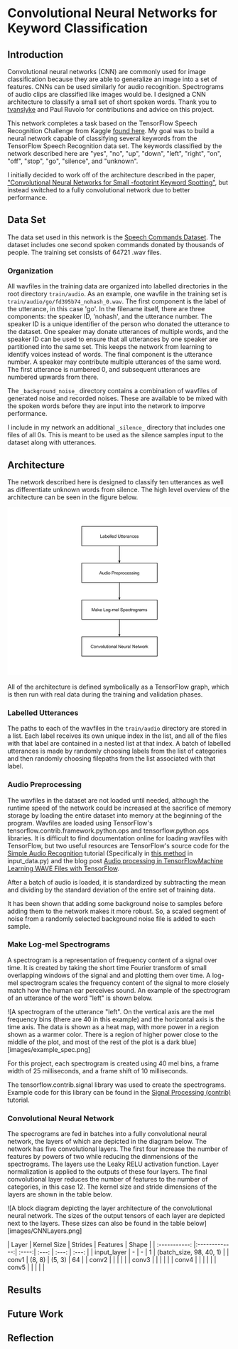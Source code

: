 # Convolutional Neural Networks for Keyword Classification
## Introduction
Convolutional neural networks (CNN) are commonly used for image classification because they are able to generalize an image into a set of features. CNNs can be used similarly for audio recognition. Spectrograms of audio clips are classified like images would be. I designed a CNN architecture to classify a small set of short spoken words. Thank you to [tvanslyke](https://github.com/tvanslyke) and Paul Ruvolo for contributions and advice on this project.

This network completes a task based on the TensorFlow Speech Recognition Challenge from Kaggle [found here](https://www.kaggle.com/c/tensorflow-speech-recognition-challenge). My goal was to build a neural network capable of classifying several keywords from the TensorFlow Speech Recognition data set. The keywords classified by the network described here are "yes", "no", "up", "down", "left", "right", "on", "off", "stop", "go", "silence", and "unknown".

I initially decided to work off of the architecture described in the paper, ["Convolutional Neural Networks for Small -footprint Keyword Spotting"](https://www.isca-speech.org/archive/interspeech_2015/papers/i15_1478.pdf), but instead switched to a fully convolutional network due to better performance.

## Data Set
The data set used in this network is the [Speech Commands Dataset](https://ai.googleblog.com/2017/08/launching-speech-commands-dataset.html). The dataset includes one second spoken commands donated by thousands of people. The training set consists of 64721 .wav files.
### Organization
All wavfiles in the training data are organized into labelled directories in the root directory ```train/audio```. As an example, one wavfile in the training set is ```train/audio/go/fd395b74_nohash_0.wav```. The first component is the label of the utterance, in this case 'go'. In the filename itself, there are three components: the speaker ID, 'nohash', and the utterance number. The speaker ID is a unique identifier of the person who donated the utterance to the dataset. One speaker may donate utterances of multiple words, and the speaker ID can be used to ensure that all utterances by one speaker are partitioned into the same set. This keeps the network from learning to identify voices instead of words. The final component is the utterance number. A speaker may contribute multiple utterances of the same word. The first utterance is numbered 0, and subsequent utterances are numbered upwards from there.

The ```_background_noise_``` directory contains a combination of wavfiles of generated noise and recorded noises. These are available to be mixed with the spoken words before they are input into the network to imporve performance.

I include in my network an additional ```_silence_``` directory that includes one files of all 0s. This is meant to be used as the silence samples input to the dataset along with utterances.

## Architecture
The network described here is designed to classify ten utterances as well as differentiate unknown words from silence. The high level overview of the architecture can be seen in the figure below.

![Labelled utterance files go through the preprocessing to add noise and standardize their mean and variance. The processed audio is then converted to log-mel spectrograms and fed into a convolutional neural network.](images/HighLevelBlock.jpg)

All of the architecture is defined symbolically as a TensorFlow graph, which is then run with real data during the training and validation phases.

### Labelled Utterances
The paths to each of the wavfiles in the ```train/audio``` directory are stored in a list. Each label receives its own unique index in the list, and all of the files with that label are contained in a nested list at that index. A batch of labelled utterances is made by randomly choosing labels from the list of categories and then randomly choosing filepaths from the list associated with that label.

### Audio Preprocessing
The wavfiles in the dataset are not loaded until needed, although the runtime speed of the network could be increased at the sacrifice of memory storage by loading the entire dataset into memory at the beginning of the program. Wavfiles are loaded using TensorFlow's tensorflow.contrib.framework.python.ops and tensorflow.python.ops libraries. It is difficult to find documentation online for loading wavfiles with TensorFlow, but two useful resources are TensorFlow's source code for the [Simple Audio Recognition](https://www.tensorflow.org/tutorials/audio_recognition) tutorial (Specifically in [this method](https://github.com/tensorflow/tensorflow/blob/81012dcd91770dc8113cd5beb4f854968c27e272/tensorflow/examples/speech_commands/input_data.py#L327) in input_data.py) and the blog post [Audio processing in TensorFlowMachine Learning WAVE Files with TensorFlow](https://becominghuman.ai/machine-learning-wave-files-with-tensorflow-5a990385fb3e).

After a batch of audio is loaded, it is standardized by subtracting the mean and dividing by the standard deviation of the entire set of training data.

It has been shown that adding some background noise to samples before adding them to the network makes it more robust. So, a scaled segment of noise from a randomly selected background noise file is added to each sample.

### Make Log-mel Spectrograms
A spectrogram is a representation of frequency content of a signal over time. It is created by taking the short time Fourier transform of small overlapping windows of the signal and and plotting them over time. A log-mel spectrogram scales the frequency content of the signal to more closely match how the human ear perceives sound. An example of the spectrogram of an utterance of the word "left" is shown below. 

![A spectrogram of the utterance "left". On the vertical axis are the mel frequency bins (there are 40 in this example) and the horizontal axis is the time axis. The data is shown as a heat map, with more power in a region shown as a warmer color. There is a region of higher power close to the middle of the plot, and most of the rest of the plot is a dark blue][images/example_spec.png]

For this project, each spectrogram is created using 40 mel bins, a frame width of 25 milliseconds, and a frame shift of 10 milliseconds.

The tensorflow.contrib.signal library was used to create the spectrograms. Example code for this library can be found in the  [Signal Processing (contrib)](https://www.tensorflow.org/api_guides/python/contrib.signal#Computing_Mel_Frequency_Cepstral_Coefficients_MFCCs_) tutorial.

### Convolutional Neural Network
The specrograms are fed in batches into a fully convolutional neural network, the layers of which are depicted in the diagram below. The network has five convolutional layers. The first four increase the number of features by powers of two while reducing the dinmensions of the spectrograms. The layers use the Leaky RELU activation function. Layer normalization is applied to the outputs of these four layers. The final convolutional layer reduces the number of features to the number of categories, in this case 12. The kernel size and stride dimensions of the layers are shown in the table below.

![A block diagram depicting the layer architecture of the convolutional neural network. The sizes of the output tensors of each layer are depicted next to the layers. These sizes can also be found in the table below][images/CNNLayers.png]

| Layer       | Kernel Size           | Strides  | Features | Shape |
| :-----------: |:-------------:| :----:| :---: | :---: | :---: |
| input_layer | - | - | 1 | (batch_size, 98, 40, 1) |
| conv1 | (8, 8) | (5, 3) | 64 |
| conv2 |   |   |   |   |
| conv3 |   |   |   |   |
| conv4 |   |   |   |   |
| conv5 |   |   |   |   |

## Results
## Future Work
## Reflection
